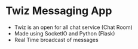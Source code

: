 # Twiz Messaging App

- Twiz is an open for all chat service (Chat Room)
- Made using SocketIO and Python (Flask)
- Real Time broadcast of messages
